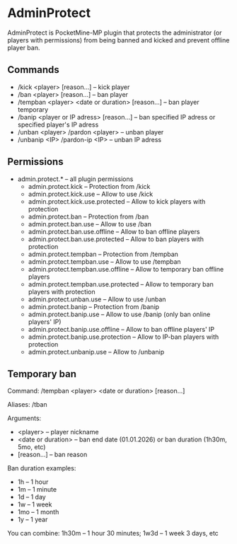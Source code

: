 # AdminProtect
AdminProtect is PocketMine-MP plugin that protects the administrator (or players with permissions) from being banned and kicked and prevent offline player ban.

## Commands
- /kick &lt;player&gt; [reason...] – kick player
- /ban &lt;player&gt; [reason...] – ban player
- /tempban &lt;player&gt; &lt;date or duration&gt; [reason...] – ban player temporary
- /banip &lt;player or IP adress&gt; [reason...] – ban specified IP adress or specified player's IP adress
- /unban &lt;player&gt; /pardon &lt;player&gt; – unban player
- /unbanip &lt;IP&gt; /pardon-ip &lt;IP&gt; – unban IP adress
  
## Permissions
- admin.protect.* – all plugin permissions
  - admin.protect.kick – Protection from /kick
  - admin.protect.kick.use – Allow to use /kick
  - admin.protect.kick.use.protected – Allow to kick players with protection
  - admin.protect.ban – Protection from /ban
  - admin.protect.ban.use – Allow to use /ban
  - admin.protect.ban.use.offline – Allow to ban offline players
  - admin.protect.ban.use.protected – Allow to ban players with protection
  - admin.protect.tempban – Protection from /tempban
  - admin.protect.tempban.use – Allow to use /tempban
  - admin.protect.tempban.use.offline – Allow to temporary ban offline players
  - admin.protect.tempban.use.protected – Allow to temporary ban players with protection
  - admin.protect.unban.use – Allow to use /unban
  - admin.protect.banip – Protection from /banip
  - admin.protect.banip.use – Allow to use /banip (only ban online players' IP)
  - admin.protect.banip.use.offline – Allow to ban offline players' IP
  - admin.protect.banip.use.protection – Allow to IP-ban players with protection
  - admin.protect.unbanip.use – Allow to /unbanip
  
## Temporary ban
Command: /tempban &lt;player&gt; &lt;date or duration&gt; [reason...]

Aliases: /tban

Arguments: 
- &lt;player&gt; – player nickname
- &lt;date or duration&gt; – ban end date (01.01.2026) or ban duration (1h30m, 5mo, etc)
- [reason...] – ban reason

Ban duration examples:
- 1h – 1 hour
- 1m – 1 minute
- 1d – 1 day
- 1w – 1 week
- 1mo – 1 month
- 1y – 1 year

You can combine: 1h30m – 1 hour 30 minutes; 1w3d – 1 week 3 days, etc
